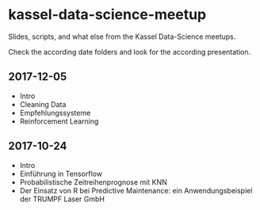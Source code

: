 # kassel-data-science-meetup

Slides, scripts, and what else from the Kassel Data-Science meetups.

Check the according date folders and look for the according presentation.


## 2017-12-05

* Intro
* Cleaning Data
* Empfehlungssysteme
* Reinforcement Learning


## 2017-10-24

* Intro
* Einführung in Tensorflow
* Probabilistische Zeitreihenprognose mit KNN
* Der Einsatz von R bei Predictive Maintenance: ein Anwendungsbeispiel der TRUMPF Laser GmbH
